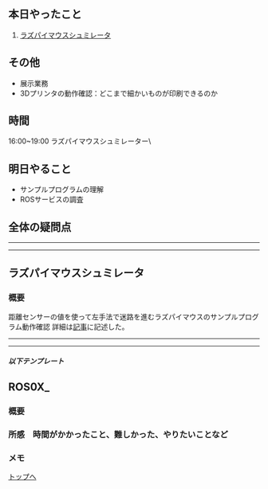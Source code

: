 ## 本日やったこと
1. [ラズパイマウスシュミレータ](#ラズパイマウスシュミレータ)

## その他
* 展示業務
* 3Dプリンタの動作確認：どこまで細かいものが印刷できるのか

## 時間
16:00~19:00 ラズパイマウスシュミレーター\

## 明日やること
* サンプルプログラムの理解
* ROSサービスの調査

## 全体の疑問点

---
---

## ラズパイマウスシュミレータ
### 概要
距離センサーの値を使って左手法で迷路を進むラズパイマウスのサンプルプログラム動作確認
詳細は[記事](../raspimouse_tutorial/05_move_raspi_using_kyori_sensor.md)に記述した。

---
---
##### 以下テンプレート
## ROS0X_
### 概要
<!-- 何をするもの、方法と結果を３行程度 -->

### 所感　時間がかかったこと、難しかった、やりたいことなど
<!-- 
[解決/未解決/所感/疑問/参考など]
[参考][記事名](URL)
 -->
### メモ

[トップへ](#本日やったこと)

<!--
```
プログラムを書く
```
-->